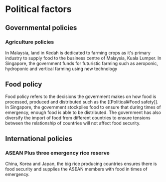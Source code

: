 # Political factors
## Governmental policies
### Agriculture policies
In Malaysia, land in Kedah is dedicated to farming crops as it's primary industry to supply food to the business centre of Malaysia, Kuala Lumper.
In Singapore, the government funds for futuristic farming such as aeroponic, hydroponic and vertical farming using new technology
## Food policy
Food policy refers to the decisions the government makes on how food is processed, produced and distributed such as the [[Political#Food safety]].
In Singapore, the government stockpiles food to ensure that during times of emergency, enough food is able to be distributed. The government has also diversify the import of food from different countries to ensure tensions between the relationship of countries will not affect food security.
## International policies
### ASEAN Plus three emergency rice reserve
China, Korea and Japan, the big rice producing countries ensures there is food security and supplies the ASEAN members with food in times of emergency.